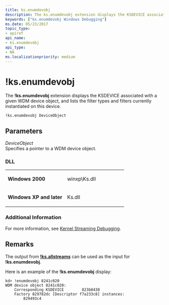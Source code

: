 ```yaml
---
title: ks.enumdevobj
description: The ks.enumdevobj extension displays the KSDEVICE associated with a given WDM device object, and lists the filter types and filters currently instantiated on this device.
keywords: ["ks.enumdevobj Windows Debugging"]
ms.date: 05/23/2017
topic_type:
- apiref
api_name:
- ks.enumdevobj
api_type:
- NA
ms.localizationpriority: medium
---
```


# !ks.enumdevobj


The **!ks.enumdevobj** extension displays the KSDEVICE associated with a given WDM device object, and lists the filter types and filters currently instantiated on this device.

```dbgcmd
!ks.enumdevobj DeviceObject 
```

## <span id="Parameters"></span><span id="parameters"></span><span id="PARAMETERS"></span>Parameters


<span id="_______DeviceObject______"></span><span id="_______deviceobject______"></span><span id="_______DEVICEOBJECT______"></span> *DeviceObject*   
Specifies a pointer to a WDM device object.

### <span id="DLL"></span><span id="dll"></span>DLL

<table>
<colgroup>
<col width="50%" />
<col width="50%" />
</colgroup>
<tbody>
<tr class="odd">
<td align="left"><p><strong>Windows 2000</strong></p></td>
<td align="left"><p>winxp\Ks.dll</p></td>
</tr>
<tr class="even">
<td align="left"><p><strong>Windows XP and later</strong></p></td>
<td align="left"><p>Ks.dll</p></td>
</tr>
</tbody>
</table>

 

### <span id="Additional_Information"></span><span id="additional_information"></span><span id="ADDITIONAL_INFORMATION"></span>Additional Information

For more information, see [Kernel Streaming Debugging](kernel-streaming-debugging.md).

Remarks
-------

The output from [**!ks.allstreams**](-ks-allstreams.md) can be used as the input for **!ks.enumdevobj**.

Here is an example of the **!ks.enumdevobj** display:

```dbgcmd
kd> !enumdevobj 8241c020
WDM device object 8241c020:
    Corresponding KSDEVICE        823b8430
    Factory 829782dc [Descriptor f7a233c8] instances:
        829493c4 
```

 

 





